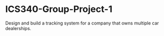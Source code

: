 # ICS340-Group-Project-1
Design and build a tracking system for a company that owns multiple car dealerships.
